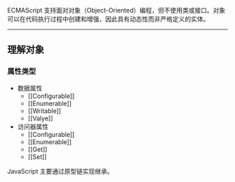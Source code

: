 ECMAScript 支持面对对象（Object-Oriented）编程，但不使用类或接口。对象可以在代码执行过程中创建和增强，因此具有动态性而非严格定义的实体。

---
## 理解对象
### 属性类型

- 数据属性
    - \[[Configurable]]
    - \[[Enumerable]]
    - \[[Writable]]
    - \[[Valye]]
- 访问器属性
    - \[[Configurable]]
    - \[[Enumerable]]
    - \[[Get]]
    - \[[Set]]



JavaScript 主要通过原型链实现继承。